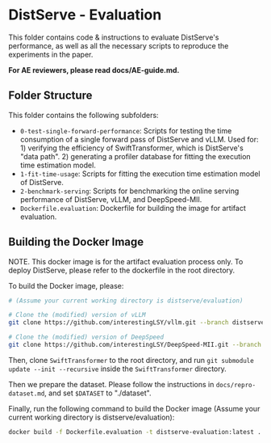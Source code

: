 # DistServe - Evaluation

This folder contains code & instructions to evaluate DistServe's performance, as
well as all the necessary scripts to reproduce the experiments in the paper.

**For AE reviewers, please read docs/AE-guide.md.**

## Folder Structure

This folder contains the following subfolders:
- `0-test-single-forward-performance`: Scripts for testing the time consumption of a single forward pass of DistServe and vLLM. Used for: 1) verifying the efficiency of SwiftTransformer, which is DistServe's "data path". 2) generating a profiler database for fitting the execution time estimation model.
- `1-fit-time-usage`: Scripts for fitting the execution time estimation model of DistServe.
- `2-benchmark-serving`: Scripts for benchmarking the online serving performance of DistServe, vLLM, and DeepSpeed-MII.
- `Dockerfile.evaluation`: Dockerfile for building the image for artifact evaluation.

## Building the Docker Image

NOTE. This docker image is for the artifact evaluation process only. To deploy DistServe, please refer to the dockerfile in the root directory.

To build the Docker image, please:

```bash
# (Assume your current working directory is distserve/evaluation)

# Clone the (modified) version of vLLM
git clone https://github.com/interestingLSY/vllm.git --branch distserve-baseline-vllm

# Clone the (modified) version of DeepSpeed
git clone https://github.com/interestingLSY/DeepSpeed-MII.git --branch distserve-baseline
```

Then, clone `SwiftTransformer` to the root directory, and run `git submodule update --init --recursive` inside the `SwiftTransformer` directory.

Then we prepare the dataset. Please follow the instructions in `docs/repro-dataset.md`, and set `$DATASET` to "./dataset".

Finally, run the following command to build the Docker image (Assume your current working directory is distserve/evaluation):

```bash
docker build -f Dockerfile.evaluation -t distserve-evaluation:latest ../../
```
